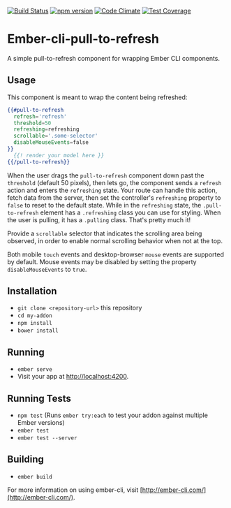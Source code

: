 [![Build Status](https://travis-ci.org/davidgoli/ember-cli-pull-to-refresh.svg?branch=master)](https://travis-ci.org/davidgoli/ember-cli-pull-to-refresh)
[![npm version](https://badge.fury.io/js/ember-cli-pull-to-refresh.svg)](https://badge.fury.io/js/ember-cli-pull-to-refresh)
[![Code Climate](https://codeclimate.com/github/davidgoli/ember-cli-pull-to-refresh/badges/gpa.svg)](https://codeclimate.com/github/davidgoli/ember-cli-pull-to-refresh)
[![Test Coverage](https://codeclimate.com/github/davidgoli/ember-cli-pull-to-refresh/badges/coverage.svg)](https://codeclimate.com/github/davidgoli/ember-cli-pull-to-refresh/coverage)

# Ember-cli-pull-to-refresh

A simple pull-to-refresh component for wrapping Ember CLI components.

## Usage

This component is meant to wrap the content being refreshed:

```hbs
{{#pull-to-refresh
  refresh='refresh'
  threshold=50
  refreshing=refreshing
  scrollable='.some-selector'
  disableMouseEvents=false
}}
  {{! render your model here }}
{{/pull-to-refresh}}
```

When the user drags the `pull-to-refresh` component down past the `threshold`
(default 50 pixels), then lets go, the component sends a `refresh` action and
enters the `refreshing` state. Your route can handle this action, fetch data
from the server, then set the controller's `refreshing` property to `false` to
reset to the default state. While in the `refreshing` state, the
`.pull-to-refresh` element has a `.refreshing` class you can use for styling.
When the user is pulling, it has a `.pulling` class. That's pretty much it!

Provide a `scrollable` selector that indicates the scrolling area being
observed, in order to enable normal scrolling behavior when not at the top.

Both mobile `touch` events and desktop-browser `mouse` events are supported by
default. Mouse events may be disabled by setting the property
`disableMouseEvents` to `true`.

## Installation

* `git clone <repository-url>` this repository
* `cd my-addon`
* `npm install`
* `bower install`

## Running

* `ember serve`
* Visit your app at [http://localhost:4200](http://localhost:4200).

## Running Tests

* `npm test` (Runs `ember try:each` to test your addon against multiple Ember versions)
* `ember test`
* `ember test --server`

## Building

* `ember build`

For more information on using ember-cli, visit [http://ember-cli.com/](http://ember-cli.com/).
